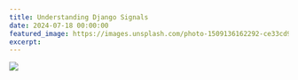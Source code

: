 ```yaml
---
title: Understanding Django Signals
date: 2024-07-18 00:00:00
featured_image: https://images.unsplash.com/photo-1509136162292-ce33cd99a55f
excerpt:
---
```


![](https://images.unsplash.com/photo-1509136162292-ce33cd99a55f)
